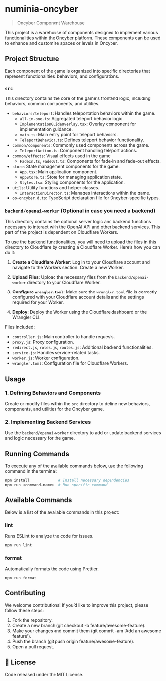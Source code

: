 # numinia-oncyber

> Oncyber Component Warehouse

This project is a warehouse of components designed to implement various functionalities within the Oncyber platform. These components can be used to enhance and customize spaces or levels in Oncyber.

## Project Structure

Each component of the game is organized into specific directories that represent functionalities, behaviors, and configurations.

### `src`

This directory contains the core of the game's frontend logic, including behaviors, common components, and utilities.

- `behaviors/teleport`: Handles teleportation behaviors within the game.
  - `all-in-one.ts`: Aggregated teleport behavior logic.
  - `ImplementationGuideOverlay.tsx`: Overlay component for implementation guidance.
  - `main.ts`: Main entry point for teleport behaviors.
  - `TeleportBehavior.ts`: Defines teleport behavior functionality.
- `common/components`: Commonly used components across the game.
  - `TeleportAction.ts`: Component handling teleport actions.
- `common/effects`: Visual effects used in the game.
  - `FadeIn.ts`, `FadeOut.ts`: Components for fade-in and fade-out effects.
- `store`: State management components for the game.
  - `App.tsx`: Main application component.
  - `AppStore.ts`: Store for managing application state.
  - `Styles.tsx`: Styling components for the application.
- `utils`: Utility functions and helper classes.
  - `InteractionDirector.ts`: Manages interactions within the game.
- `oo-oncyber.d.ts`: TypeScript declaration file for Oncyber-specific types.

### `backend/openai-worker` (Optional in case you need a backend)

This directory contains the optional server logic and backend functions necessary to interact with the OpenAI API and other backend services. This part of the project is dependent on Cloudflare Workers.

To use the backend functionalities, you will need to upload the files in this directory to Cloudflare by creating a Cloudflare Worker. Here’s how you can do it:

1. **Create a Cloudflare Worker**: Log in to your Cloudflare account and navigate to the Workers section. Create a new Worker.

2. **Upload Files**: Upload the necessary files from the `backend/openai-worker` directory to your Cloudflare Worker.

3. **Configure `wrangler.toml`**: Make sure the `wrangler.toml` file is correctly configured with your Cloudflare account details and the settings required for your Worker.

4. **Deploy**: Deploy the Worker using the Cloudflare dashboard or the Wrangler CLI.

Files included:

- `controller.js`: Main controller to handle requests.
- `proxy.js`: Proxy configuration.
- `redirect.js`, `roles.js`, `routes.js`: Additional backend functionalities.
- `service.js`: Handles service-related tasks.
- `worker.js`: Worker configuration.
- `wrangler.toml`: Configuration file for Cloudflare Workers.

## Usage

### 1. Defining Behaviors and Components

Create or modify files within the `src` directory to define new behaviors, components, and utilities for the Oncyber game.

### 2. Implementing Backend Services

Use the `backend/openai-worker` directory to add or update backend services and logic necessary for the game.

## Running Commands

To execute any of the available commands below, use the following command in the terminal:

```bash
npm install             # Install necessary dependencies
npm run <command-name>  # Run specific command
```

## Available Commands

Below is a list of the available commands in this project:

### lint

Runs ESLint to analyze the code for issues.

```bash
npm run lint
```

### format

Automatically formats the code using Prettier.

```bash
npm run format
```

## Contributing

We welcome contributions! If you’d like to improve this project, please follow these steps:

1. Fork the repository.
2. Create a new branch (git checkout -b feature/awesome-feature).
3. Make your changes and commit them (git commit -am 'Add an awesome feature').
4. Push the branch (git push origin feature/awesome-feature).
5. Open a pull request.

## 📜 License

Code released under the MIT License.
